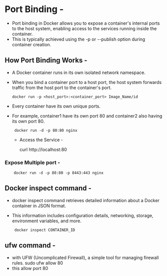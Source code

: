 # Port Binding -
- Port binding in Docker allows you to expose a container's internal ports to the host system, enabling access to the services running inside the container.
- This is typically achieved using the -p or --publish option during container creation.

## How Port Binding Works -
- A Docker container runs in its own isolated network namespace.
- When you bind a container port to a host port, the host system forwards traffic from the host port to the container's port.

      docker run -p <host_port>:<container_port> Image_Name/id
  

- Every container have its own unique ports.
- For example, container1 have its own port 80 and container2 also having its own port 80.


       docker run -d -p 80:80 nginx

  - Access the Service -

       curl http://localhost:80
  
### Expose Multiple port -
       
        docker run -d -p 80:80 -p 8443:443 nginx


## Docker inspect command -
- docker inspect command retrieves detailed information about a Docker container in JSON format.
- This information includes configuration details, networking, storage, environment variables, and more.

       docker inspect CONTAINER_ID

## ufw command -
- with UFW (Uncomplicated Firewall), a simple tool for managing firewall rules.
         sudo ufw allow 80
- this allow port 80


